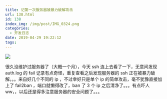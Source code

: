 ```yaml
---
title: 记第一次服务器被暴力破解攻击
url: 138.html
id: 138
index_img: /img/post/IMG_0324.png
categories:
  - 开发日志
date: 2019-04-29 19:22:12
tags:
---
```


![](/img/post/IMG_0324.png)

很久没维护过服务器了（大概一个月），今天 ssh 连上去看了一下，无意间发现 auth.log 的 fail 记录有点奇怪，重复查看之后发现服务器的 ssh 正在被暴力破解。。。来自好几个不同的 ip ，不过幸好只是单个 ip 的简单攻击，毫不犹豫直接加上了 fail2ban ，端口就懒得改了，ban 了 3 个 ip 之后清净了。。。有点吓人 ww，，以后还是得多注意服务器的安全问题了。。。
